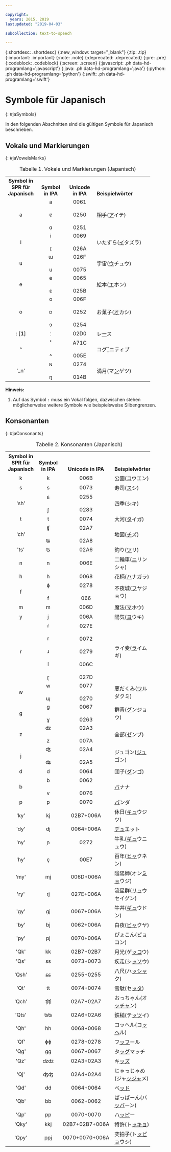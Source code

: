 ```yaml
---

copyright:
  years: 2015, 2019
lastupdated: "2019-04-03"

subcollection: text-to-speech

---
```


{:shortdesc: .shortdesc}
{:new_window: target="_blank"}
{:tip: .tip}
{:important: .important}
{:note: .note}
{:deprecated: .deprecated}
{:pre: .pre}
{:codeblock: .codeblock}
{:screen: .screen}
{:javascript: .ph data-hd-programlang='javascript'}
{:java: .ph data-hd-programlang='java'}
{:python: .ph data-hd-programlang='python'}
{:swift: .ph data-hd-programlang='swift'}

# Symbole für Japanisch
{: #jaSymbols}

In den folgenden Abschnitten sind die gültigen Symbole für Japanisch beschrieben.

## Vokale und Markierungen
{: #jaVowelsMarks}

<table style="width:90%">
  <caption>Tabelle 1. Vokale und Markierungen (Japanisch)</caption>
  <tr>
    <th style="width:20%; text-align:center; vertical-align:bottom">
      Symbol in SPR für<br/>Japanisch
    </th>
    <th style="width:20%; text-align:center; vertical-align:bottom">
      Symbol in IPA
    </th>
    <th style="width:20%; text-align:center; vertical-align:bottom">
      Unicode in IPA
    </th>
    <th style="text-align:left; vertical-align:bottom">
      Beispielwörter
    </th>
  </tr>
  <tr>
    <td style="text-align:center">
      a
    </td>
    <td style="text-align:center">
      a<br/><br/>
      &#592;<br/><br/>
      &#593;
    </td>
    <td style="text-align:center">
      0061<br/><br/>
      0250<br/><br/>
      0251
    </td>
    <td>
      &#30456;&#25163;(<u>&#12450;</u>&#12452;&#12486;)
    </td>
  </tr>
  <tr>
    <td style="text-align:center">
      i
    </td>
    <td style="text-align:center">
      i<br/><br/>
      &#618;
    </td>
    <td style="text-align:center">
      0069<br/><br/>
      026A
    </td>
    <td>
      &#12356;&#12383;&#12378;&#12425;(<u>&#12452;</u>&#12479;&#12474;&#12521;)
    </td>
  </tr>
  <tr>
    <td style="text-align:center">
      u
    </td>
    <td style="text-align:center">
      &#623;<br/><br/>
      u
    </td>
    <td style="text-align:center">
      026F<br/><br/>
      0075
    </td>
    <td>
      &#23431;&#23449;(<u>&#12454;</u>&#12481;&#12517;&#12454;)
    </td>
  </tr>
  <tr>
    <td style="text-align:center">
      e
    </td>
    <td style="text-align:center">
      e<br/><br/>
      &#603;
    </td>
    <td style="text-align:center">
      0065<br/><br/>
      025B
    </td>
    <td>
      &#32117;&#26412;(<u>&#12456;</u>&#12507;&#12531;)
    </td>
  </tr>
  <tr>
    <td style="text-align:center">
      o
    </td>
    <td style="text-align:center">
      o<br/><br/>
      &#594;<br/><br/>
      &#596;
    </td>
    <td style="text-align:center">
      006F<br/><br/>
      0252<br/><br/>
      0254
    </td>
    <td>
      &#12362;&#33747;&#23376;(<u>&#12458;</u>&#12459;&#12471;)
    </td>
  </tr>
  <tr>
    <td style="text-align:center">
      : [<strong>1</strong>]
    </td>
    <td style="text-align:center">
      &#720;
    </td>
    <td style="text-align:center">
      02D0
    </td>
    <td>
      &#12524;<u>&#12540;</u>&#12473;
    </td>
  </tr>
  <tr>
    <td style="text-align:center">
      ^
    </td>
    <td style="text-align:center">
      &#42780;<br/><br/>
      ^
    </td>
    <td style="text-align:center">
      A71C<br/><br/>
      005E
    </td>
    <td>
      &#12467;&#12464;<u>&#42780;</u>&#12491;&#12486;&#12451;&#12502;
    </td>
  </tr>
  <tr>
    <td style="text-align:center">
      '_n'
    </td>
    <td style="text-align:center">
      &#628;<br/><br/>
      &#331;
    </td>
    <td style="text-align:center">
      0274<br/><br/>
      014B
    </td>
    <td>
      &#28288;&#26376;(&#12510;<u>&#12531;</u>&#12466;&#12484;)
    </td>
  </tr>
</table>

**Hinweis:**

1.  Auf das Symbol `:` muss ein Vokal folgen,
dazwischen stehen möglicherweise weitere Symbole wie beispielsweise
Silbengrenzen.

## Konsonanten
{: #jaConsonants}

<table style="width:90%">
  <caption>Tabelle 2. Konsonanten (Japanisch)</caption>
  <tr>
    <th style="width:20%; text-align:center; vertical-align:bottom">
      Symbol in SPR für<br/>Japanisch
    </th>
    <th style="width:20%; text-align:center; vertical-align:bottom">
      Symbol in IPA
    </th>
    <th style="width:20%; text-align:center; vertical-align:bottom">
      Unicode in IPA
    </th>
    <th style="text-align:left; vertical-align:bottom">
      Beispielwörter
    </th>
  </tr>
  <tr>
    <td style="text-align:center">
      k
    </td>
    <td style="text-align:center">
      k
    </td>
    <td style="text-align:center">
      006B
    </td>
    <td>
      &#20844;&#22290;(<u>&#12467;</u>&#12454;&#12456;&#12531;)
    </td>
  </tr>
  <tr>
    <td style="text-align:center">
      s
    </td>
    <td style="text-align:center">
      s
    </td>
    <td style="text-align:center">
      0073
    </td>
    <td>
      &#23551;&#21496;(<u>&#12473;</u>&#12471;)
    </td>
  </tr>
  <tr>
    <td style="text-align:center">
      'sh'
    </td>
    <td style="text-align:center">
      &#597;<br/><br/>
      &#643;
    </td>
    <td style="text-align:center">
      0255<br/><br/>
      0283
    </td>
    <td>
      &#22235;&#23395;(<u>&#12471;</u>&#12461;)
    </td>
  </tr>
  <tr>
    <td style="text-align:center">
      t
    </td>
    <td style="text-align:center">
      t
    </td>
    <td style="text-align:center">
      0074
    </td>
    <td>
      &#22823;&#27827;(<u>&#12479;</u>&#12452;&#12460;)
    </td>
  </tr>
  <tr>
    <td style="text-align:center">
      'ch'
    </td>
    <td style="text-align:center">
      &#679;<br/><br/>
      &#680;
    </td>
    <td style="text-align:center">
      02A7<br/><br/>
      02A8
    </td>
    <td>
      &#22320;&#22259;(<u>&#12481;</u>&#12474;)
    </td>
  </tr>
  <tr>
    <td style="text-align:center">
      'ts'
    </td>
    <td style="text-align:center">
      &#678;
    </td>
    <td style="text-align:center">
      02A6
    </td>
    <td>
      &#37347;&#12426;(<u>&#12484;</u>&#12522;)
    </td>
  </tr>
  <tr>
    <td style="text-align:center">
      n
    </td>
    <td style="text-align:center">
      n
    </td>
    <td style="text-align:center">
      006E
    </td>
    <td>
      &#20108;&#36650;&#36554;(<u>&#12491;</u>&#12522;&#12531;&#12471;&#12515;)
    </td>
  </tr>
  <tr>
    <td style="text-align:center">
      h
    </td>
    <td style="text-align:center">
      h
    </td>
    <td style="text-align:center">
      0068
    </td>
    <td>
      &#33457;&#26564;(<u>&#12495;</u>&#12490;&#12460;&#12521;)
    </td>
  </tr>
  <tr>
    <td style="text-align:center">
      f
    </td>
    <td style="text-align:center">
      &#632;<br/><br/>
      f
    </td>
    <td style="text-align:center">
      0278<br/><br/>
      066
    </td>
    <td>
      &#19981;&#22812;&#22478;(<u>&#12501;</u>&#12516;&#12472;&#12519;&#12454;)
    </td>
  </tr>
  <tr>
    <td style="text-align:center">
      m
    </td>
    <td style="text-align:center">
      m
    </td>
    <td style="text-align:center">
      006D
    </td>
    <td>
      &#39764;&#27861;(<u>&#12510;</u>&#12507;&#12454;)
    </td>
  </tr>
  <tr>
    <td style="text-align:center">
      y
    </td>
    <td style="text-align:center">
      j
    </td>
    <td style="text-align:center">
      006A
    </td>
    <td>
      &#38525;&#27671;(<u>&#12520;</u>&#12454;&#12461;)
    </td>
  </tr>
  <tr>
    <td style="text-align:center">
      r
    </td>
    <td style="text-align:center">
      &#638;<br/><br/>
      r<br/><br/>
      &#633;<br/><br/>
      l<br/><br/>
      &#637;
    </td>
    <td style="text-align:center">
      027E<br/><br/>
      0072<br/><br/>
      0279<br/><br/>
      006C<br/><br/>
      027D
    </td>
    <td>
      &#12521;&#12452;&#40614;(<u>&#12521;</u>&#12452;&#12512;&#12462;)
    </td>
  </tr>
  <tr>
    <td style="text-align:center">
      w
    </td>
    <td style="text-align:center">
      w<br/><br/>
      &#624;
    </td>
    <td style="text-align:center">
      0077<br/><br/>
      0270
    </td>
    <td>
      &#24746;&#12384;&#12367;&#12415;(<u>&#12527;</u>&#12523;&#12480;&#12463;&#12511;)
    </td>
  </tr>
  <tr>
    <td style="text-align:center">
      g
    </td>
    <td style="text-align:center">
      &#609;<br/><br/>
      &#611;
    </td>
    <td style="text-align:center">
      0067<br/><br/>
      0263
    </td>
    <td>
      &#32676;&#38738;(<u>&#12464;</u>&#12531;&#12472;&#12519;&#12454;)
    </td>
  </tr>
  <tr>
    <td style="text-align:center">
      z
    </td>
    <td style="text-align:center">
      &#675;<br/><br/>
      z
    </td>
    <td style="text-align:center">
      02A3<br/><br/>
      007A
    </td>
    <td>
      &#20840;&#37096;(<u>&#12476;</u>&#12531;&#12502;)
    </td>
  </tr>
  <tr>
    <td style="text-align:center">
      j
    </td>
    <td style="text-align:center">
      &#676;<br/><br/>
      &#677;
    </td>
    <td style="text-align:center">
      02A4<br/><br/>
      02A5
    </td>
    <td>
      &#12472;&#12517;&#12468;&#12531;(<u>&#12472;&#12517;</u>&#12468;&#12531;)
    </td>
  </tr>
  <tr>
    <td style="text-align:center">
      d
    </td>
    <td style="text-align:center">
      d
    </td>
    <td style="text-align:center">
      0064
    </td>
    <td>
      &#22243;&#23376;(<u>&#12480;</u>&#12531;&#12468;)
    </td>
  </tr>
  <tr>
    <td style="text-align:center">
      b
    </td>
    <td style="text-align:center">
      b<br/><br/>
      v
    </td>
    <td style="text-align:center">
      0062<br/><br/>
      0076
    </td>
    <td>
      <u>&#12496;</u>&#12490;&#12490;
    </td>
  </tr>
  <tr>
    <td style="text-align:center">
      p
    </td>
    <td style="text-align:center">
      p
    </td>
    <td style="text-align:center">
      0070
    </td>
    <td>
      <u>&#12497;</u>&#12531;&#12480;
    </td>
  </tr>
  <tr>
    <td style="text-align:center">
      'ky'
    </td>
    <td style="text-align:center">
      kj
    </td>
    <td style="text-align:center">
      02B7+006A
    </td>
    <td>
      &#20241;&#26085;(<u>&#12461;&#12517;</u>&#12454;&#12472;&#12484;)
    </td>
  </tr>
  <tr>
    <td style="text-align:center">
      'dy'
    </td>
    <td style="text-align:center">
      dj
    </td>
    <td style="text-align:center">
      0064+006A
    </td>
    <td>
      <u>&#12487;&#12517;</u>&#12456;&#12483;&#12488;
    </td>
  </tr>
  <tr>
    <td style="text-align:center">
      'ny'
    </td>
    <td style="text-align:center">
      &#626;
    </td>
    <td style="text-align:center">
      0272
    </td>
    <td>
      &#29275;&#20083;(<u>&#12462;&#12517;</u>&#12454;&#12491;&#12517;&#12454;)
    </td>
  </tr>
  <tr>
    <td style="text-align:center">
      'hy'
    </td>
    <td style="text-align:center">
      &#231;
    </td>
    <td style="text-align:center">
      00E7
    </td>
    <td>
      &#30334;&#24180;(<u>&#12498;&#12515;</u>&#12463;&#12493;&#12531;)
    </td>
  </tr>
  <tr>
    <td style="text-align:center">
      'my'
    </td>
    <td style="text-align:center">
      mj
    </td>
    <td style="text-align:center">
      006D+006A
    </td>
    <td>
      &#38512;&#38525;&#24107;(&#12458;&#12531;<u>&#12511;&#12519;</u>&#12454;&#12472;)
    </td>
  </tr>
  <tr>
    <td style="text-align:center">
      'ry'
    </td>
    <td style="text-align:center">
      &#638;j
    </td>
    <td style="text-align:center">
      027E+006A
    </td>
    <td>
      &#27969;&#26143;&#32676;(<u>&#12522;&#12517;</u>&#12454;&#12475;&#12452;&#12464;&#12531;)
    </td>
  </tr>
  <tr>
    <td style="text-align:center">
      'gy'
    </td>
    <td style="text-align:center">
      &#609;j
    </td>
    <td style="text-align:center">
      0067+006A
    </td>
    <td>
      &#29275;&#20028;(<u>&#12462;&#12517;</u>&#12454;&#12489;&#12531;)
    </td>
  </tr>
  <tr>
    <td style="text-align:center">
      'by'
    </td>
    <td style="text-align:center">
      bj
    </td>
    <td style="text-align:center">
      0062+006A
    </td>
    <td>
      &#30333;&#22812;(<u>&#12499;&#12515;</u>&#12463;&#12516;)
    </td>
  </tr>
  <tr>
    <td style="text-align:center">
      'py'
    </td>
    <td style="text-align:center">
      pj
    </td>
    <td style="text-align:center">
      0070+006A
    </td>
    <td>
      &#12404;&#12423;&#12371;&#12435;(<u>&#12500;&#12519;</u>&#12467;&#12531;)
    </td>
  </tr>
  <tr>
    <td style="text-align:center">
      'Qk'
    </td>
    <td style="text-align:center">
      kk
    </td>
    <td style="text-align:center">
      02B7+02B7
    </td>
    <td>
      &#26376;&#20809;(&#12466;<u>&#12483;&#12467;</u>&#12454;)
    </td>
  </tr>
  <tr>
    <td style="text-align:center">
      'Qs'
    </td>
    <td style="text-align:center">
      ss
    </td>
    <td style="text-align:center">
      0073+0073
    </td>
    <td>
      &#30142;&#36208;(&#12471;<u>&#12483;&#12477;</u>&#12454;)
    </td>
  </tr>
  <tr>
    <td style="text-align:center">
      'Qsh'
    </td>
    <td style="text-align:center">
      &#597;&#597;
    </td>
    <td style="text-align:center">
      0255+0255
    </td>
    <td>
      &#20843;&#23610;(&#12495;<u>&#12483;&#12471;&#12515;</u>&#12463;)
    </td>
  </tr>
  <tr>
    <td style="text-align:center">
      'Qt'
    </td>
    <td style="text-align:center">
      tt
    </td>
    <td style="text-align:center">
      0074+0074
    </td>
    <td>
      &#38634;&#39364;(&#12475;<u>&#12483;&#12479;</u>)
    </td>
  </tr>
  <tr>
    <td style="text-align:center">
      'Qch'
    </td>
    <td style="text-align:center">
      &#679;&#679;
    </td>
    <td style="text-align:center">
      02A7+02A7
    </td>
    <td>
      &#12362;&#12387;&#12385;&#12419;&#12435;(&#12458;<u>&#12483;&#12481;&#12515;</u>&#12531;)
    </td>
  </tr>
  <tr>
    <td style="text-align:center">
      'Qts'
    </td>
    <td style="text-align:center">
      &#678;&#678;
    </td>
    <td style="text-align:center">
      02A6+02A6
    </td>
    <td>
      &#37444;&#27084;(&#12486;<u>&#12483;&#12484;</u>&#12452;)
    </td>
  </tr>
  <tr>
    <td style="text-align:center">
      'Qh'
    </td>
    <td style="text-align:center">
      hh
    </td>
    <td style="text-align:center">
      0068+0068
    </td>
    <td>
      &#12467;&#12483;&#12504;&#12523;(&#12467;<u>&#12483;&#12504;</u>&#12523;)
    </td>
  </tr>
  <tr>
    <td style="text-align:center">
      'Qf'
    </td>
    <td style="text-align:center">
      &#632;&#632;
    </td>
    <td style="text-align:center">
      0278+0278
    </td>
    <td>
      &#12501;<u>&#12483;&#12501;</u>&#12540;&#12523;
    </td>
  </tr>
  <tr>
    <td style="text-align:center">
      'Qg'
    </td>
    <td style="text-align:center">
      &#609;&#609;
    </td>
    <td style="text-align:center">
      0067+0067
    </td>
    <td>
      &#12479;<u>&#12483;&#12464;</u>&#12510;&#12483;&#12481;
    </td>
  </tr>
  <tr>
    <td style="text-align:center">
      'Qz'
    </td>
    <td style="text-align:center">
      &#675;&#675;
    </td>
    <td style="text-align:center">
      02A3+02A3
    </td>
    <td>
      &#12461;<u>&#12483;&#12474;</u>
    </td>
  </tr>
  <tr>
    <td style="text-align:center">
      'Qj'
    </td>
    <td style="text-align:center">
      &#676;&#676;
    </td>
    <td style="text-align:center">
      02A4+02A4
    </td>
    <td>
      &#12376;&#12419;&#12387;&#12376;&#12419;&#12417;(&#12472;&#12515;<u>&#12483;&#12472;&#12515;</u>&#12513;)
    </td>
  </tr>
  <tr>
    <td style="text-align:center">
      'Qd'
    </td>
    <td style="text-align:center">
      dd
    </td>
    <td style="text-align:center">
      0064+0064
    </td>
    <td>
      &#12505;<u>&#12483;&#12489;</u>
    </td>
  </tr>
  <tr>
    <td style="text-align:center">
      'Qb'
    </td>
    <td style="text-align:center">
      bb
    </td>
    <td style="text-align:center">
      0062+0062
    </td>
    <td>
      &#12400;&#12387;&#12400;&#12540;&#12435;(&#12496;<u>&#12483;&#12496;</u>&#12540;&#12531;)
    </td>
  </tr>
  <tr>
    <td style="text-align:center">
      'Qp'
    </td>
    <td style="text-align:center">
      pp
    </td>
    <td style="text-align:center">
      0070+0070
    </td>
    <td>
      &#12495;<u>&#12483;&#12500;</u>&#12540;
    </td>
  </tr>
  <tr>
    <td style="text-align:center">
      'Qky'
    </td>
    <td style="text-align:center">
      kkj
    </td>
    <td style="text-align:center">
      02B7+02B7+006A
    </td>
    <td>
      &#29305;&#35377;(&#12488;<u>&#12483;&#12461;&#12519;</u>)
    </td>
  </tr>
  <tr>
    <td style="text-align:center">
      'Qpy'
    </td>
    <td style="text-align:center">
      ppj
    </td>
    <td style="text-align:center">
      0070+0070+006A
    </td>
    <td>
      &#31361;&#25293;&#23376;(&#12488;<u>&#12483;&#12500;&#12519;</u>&#12454;&#12471;)
    </td>
  </tr>
</table>
